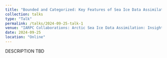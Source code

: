 ```yaml
---
title: "Bounded and Categorized: Key Features of Sea Ice Data Assimilation in a Multi-Category Sea Ice Model"
collection: talks
type: "Talk"
permalink: /talks/2024-09-25-talk-1
venue: "IARPC Collaborations: Arctic Sea Ice Data Assimilation: Insights and Methods"
date: 2024-09-25
location: "Online"
---
```


DESCRIPTION TBD
